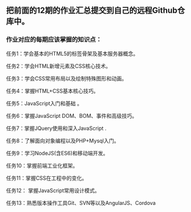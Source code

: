 <h2>把前面的12期的作业汇总提交到自己的远程Github仓库中。</h2>
<h3>作业对应的每期应该掌握的知识点：</h3>
<p>任务1：学会基本的HTML5的标签骨架及基本服务器概念。</p>
<p>任务2：学会HTML新增元素及CSS核心技术。</p>
<p>任务3：学会CSS常用布局以及绘制特殊图形和动画。 </p>
<p>任务4：掌握HTML+CSS基本核心技巧。</p>
<p>任务5：JavaScript入门和基础 。</p>
<p>任务6：掌握JavaScript DOM、BOM、事件和高级技巧。</p>
<p>任务7：掌握JQuery使用和深入JavaScript .</p>
<p>任务8：了解面向对象编程以及PHP+Mysql入门。</p>
<p>任务9：学习NodeJS(含ES6)和移动端开发。 </p>
<p>任务10：掌握前端工业化框架。</p>
<p>任务11：掌握CSS在工程中的变化。</p>
<p>任务12： 掌握JavaScript常用设计模式。</p>
<p>任务13：熟悉版本操作工具Git、SVN等以及AngularJS、Cordova</p>
